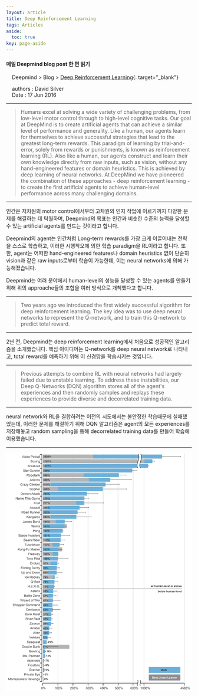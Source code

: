 ```yaml
---
layout: article
title: Deep Reinforcement Learning
tags: Articles
aside:
  toc: true
key: page-aside
---
```


#### 매일 Deepmind blog post 한 편 읽기

&nbsp;&nbsp;&nbsp;&nbsp;Deepmind > Blog > [Deep Reinforcement Learning](https://deepmind.com/blog/article/deep-reinforcement-learning){: target="_blank"}

&nbsp;&nbsp;&nbsp;&nbsp;authors : David Silver
<br/>
&nbsp;&nbsp;&nbsp;&nbsp;Date : 17 Jun 2016

---

>Humans excel at solving a wide variety of challenging problems, from low-level motor control through to high-level cognitive tasks. Our goal at DeepMind is to create artificial agents that can achieve a similar level of performance and generality. Like a human, our agents learn for themselves to achieve successful strategies that lead to the greatest long-term rewards. This paradigm of learning by trial-and-error, solely from rewards or punishments, is known as reinforcement learning (RL). Also like a human, our agents construct and learn their own knowledge directly from raw inputs, such as vision, without any hand-engineered features or domain heuristics. This is achieved by deep learning of neural networks. At DeepMind we have pioneered the combination of these approaches - deep reinforcement learning - to create the first artificial agents to achieve human-level performance across many challenging domains.

---

인간은 저차원의 motor control에서부터 고차원의 인지 작업에 이르기까지 다양한 문제를 해결하는 데 탁월하며, Deepmind의 목표는 인간과 비슷한 수준의 능력을 달성할 수 있는 artificial agents를 만드는 것이라고 합니다.
<br/>

Deepmind의 agent는 인간처럼 Long-term rewards를 가장 크게 이끌어내는 전략을 스스로 학습하고, 이러한 시행착오에 의한 학습 paradigm을 RL이라고 합니다. 또한, agent는 어떠한 hand-engineered features나 domain heuristics 없이 단순히 vision과 같은 raw inputs로부터 학습이 가능한데, 이는 neural networks에 의해 가능해졌습니다.
<br/>

Deepmind는 여러 분야에서 human-level의 성능을 달성할 수 있는 agents를 만들기 위해 위의 approache들의 조합을 여러 방식으로 개척했다고 합니다.

---

>Two years ago we introduced the first widely successful algorithm for deep reinforcement learning. The key idea was to use deep neural networks to represent the Q-network, and to train this Q-network to predict total reward.

---

2년 전, Deepmind는 deep reinforcement learning에서 처음으로 성공적인 알고리즘을 소개했습니다.
핵심 아이디어는 Q-network를 deep neural network로 나타내고, total reward를 예측하기 위해 이 신경망을 학습시키는 것입니다.

---

>Previous attempts to combine RL with neural networks had largely failed due to unstable learning. To address these instabilities, our Deep Q-Networks (DQN) algorithm stores all of the agent's experiences and then randomly samples and replays these experiences to provide diverse and decorrelated training data.

---

neural network와 RL을 결합하려는 이전의 시도에서는 불안정한 학습때문에 실패했었는데, 이러한 문제를 해결하기 위해 DQN 알고리즘은 agent의 모든 experiences를 저장해놓고 random sampling을 통해 decorrelated training data를 만들어 학습에 이용했습니다.

---

![image](./_posts/_assets/Atari2600.jpg)
